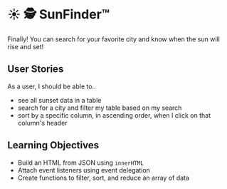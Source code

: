 # ☀️ 🕵️‍ SunFinder™️

Finally! You can search for your favorite city and know when the sun will rise and set!

## User Stories
As a user, I should be able to..
* see all sunset data in a table
* search for a city and filter my table based on my search
* sort by a specific column, in ascending order, when I click on that column's header

## Learning Objectives
* Build an HTML from JSON using `innerHTML`
* Attach event listeners using event delegation
* Create functions to filter, sort, and reduce an array of data
